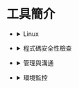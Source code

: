 <style> 
.imgBox{
  display: flex; 
  flex-direction: column; 
  margin: 5%; 
  justify-content: center;
  border: 2px solid black;
}
</style>

<!--  style  -->

###### <!-- ref -->

[LibreNMS]: https://www.librenms.org/
[Zabbix]: https://www.zabbix.com/
[sysdig]: https://sysdig.com/
[cURL]: https://www.ruanyifeng.com/blog/2011/09/curl.html
[CVE]: https://cve.mitre.org/
[Snyk]: https://snyk.io/
[Trivy]: https://github.com/aquasecurity/trivy#how-to-pronounce-the-name-trivy
[Mixmax (多推)]: https://www.mixmax.com/demo
[Mixmax-介紹]: https://youtu.be/NXEDqzqnmRo

 <!-- ref -->

# 工具簡介

<!-- Linux -->

- <details close>
  <summary>Linux</summary>

  - [cURL]

    - `Command Line URL viewer`
    - 一種命令行工具，作用是發出網路請求，然後得到和提取數據，顯示在"標準輸出"（stdout）上面。

  </details>

<!-- 程式碼安全性檢查 -->

- <details close>
  <summary>程式碼安全性檢查</summary>

  - 根據 [CVE] 檢查

    - 需留意 CVE 的更新

    - [Snyk]

      - 線上，需開放 github 讀取權限給他

    - [Trivy]

      - 安裝在電腦，用指令針對不同檔案進行檢查，也可檢查 image

  </details>

<!-- 管理與溝通 -->

- <details close>
  <summary>管理與溝通</summary>

  - [Mixmax (多推)]

    - 約時間系統
    - [Mixmax-介紹]
    - EX. 可以把時間表嵌入在 email，對方點時間就會確定

  </details>

<!-- 環境監控 -->

- <details close>
  <summary>環境監控</summary>

  - [LibreNMS]

    ![](./src/image/GPT_Monitor_LibreNMS.png)

  - [Zabbix]

    ![](./src/image/GPT_Monitor_Zabbix.png)

  - [Sysdig]

    ![](./src/image/GPT_Monitor_Sysdig.png)

  </details>
